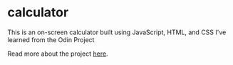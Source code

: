 # calculator
This is an on-screen calculator built using JavaScript, HTML, and CSS I've learned from the Odin Project

Read more about the project [here](https://www.theodinproject.com/lessons/foundations-calculator).
